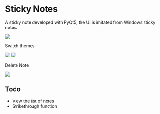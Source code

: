 # Sticky Notes

A sticky note developed with PyQt5, the UI is imitated from Windows sticky notes.

![](./images/1.png)

Switch themes 

![](./images/2.png)
![](./images/3.png)

Delete Note

![](./images/4.png)

## Todo
- View the list of notes 
- Strikethrough function